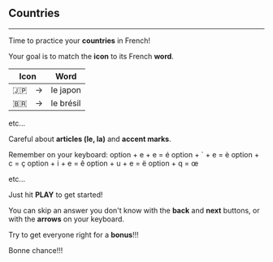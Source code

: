 ## Countries

---

Time to practice your **countries** in French!

Your goal is to match the **icon** to its French **word**.

| Icon | Word | 
| ---- | ---- |
| 🇯🇵　->  | le japon |
| 🇧🇷　->  | le brésil | 

etc...

Careful about **articles (le, la)** and **accent marks**.

Remember on your keyboard: 
option + e + e = é
option + ` + e = è
option + c = ç
option + i + e = ê
option + u + e = ë
option + q = œ

etc...

Just hit **PLAY** to get started!

You can skip an answer you don't know with the **back** and **next** buttons, or with the **arrows** on your keyboard.

Try to get everyone right for a **bonus**!!!

Bonne chance!!!
